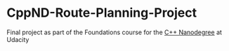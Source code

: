 # CppND-Route-Planning-Project
Final project as part of the Foundations course for the [C++ Nanodegree](https://www.udacity.com/course/c-plus-plus-nanodegree--nd2130) at Udacity
